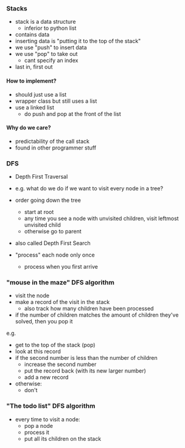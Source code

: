 ### Stacks
- stack is a data structure 
	- inferior to python list
- contains data 
- inserting data is "putting it to the top of the stack"
- we use "push" to insert data
- we use "pop" to take out
	- cant specify an index
- last in, first out 

#### How to implement?
- should just use a list
- wrapper class but still uses a list 
- use a linked list 
	- do push and pop at the front of the list 

#### Why do we care?
- predictability of the call stack 
- found in other programmer stuff

### DFS
- Depth First Traversal 
- e.g. what do we do if we want to visit every node in a tree?

- order going down the tree
	- start at root
	- any time you see a node with unvisited children, visit leftmost unvisited child
	- otherwise go to parent 
- also called Depth First Search 
- "process" each node only once 
	- process when you first arrive 

### "mouse in the maze" DFS algorithm 
- visit the node
- make a record of the visit in the stack
	- also track how many children have been processed 
- if the number of children matches the amount of children they've solved, then you pop it 

e.g.
- get to the top of the stack (pop)
- look at this record
- if the second number is less than the number of children
	- increase the second number
	- put the record back (with its new larger number)
	- add a new record
- otherwise:
	- don't

### "The todo list" DFS algorithm
- every time to visit a node:
	- pop a node
	- process it
	- put all its children on the stack